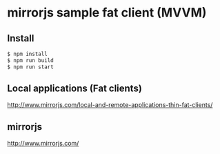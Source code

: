 # mirrorjs sample fat client (MVVM)


## Install
```sh
$ npm install
$ npm run build
$ npm run start
```


## Local applications (Fat clients)
http://www.mirrorjs.com/local-and-remote-applications-thin-fat-clients/


## mirrorjs
http://www.mirrorjs.com/

